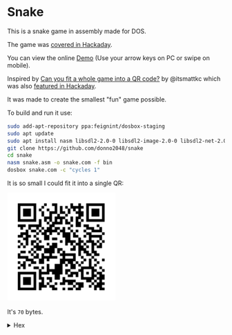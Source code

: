 # Snake

This is a snake game in assembly made for DOS.

The game was [covered in Hackaday](https://hackaday.com/2023/08/03/its-snake-in-a-qr-code-but-smaller/).

You can view the online [Demo](https://donno2048.github.io/snake/) (Use your arrow keys on PC or swipe on mobile).

Inspired by [Can you fit a whole game into a QR code?](https://youtu.be/ExwqNreocpg) by @itsmattkc which was also [featured in Hackaday](https://hackaday.com/2020/08/17/fitting-snake-into-a-qr-code/).

It was made to create the smallest "fun" game possible.

To build and run it use:

```sh
sudo add-apt-repository ppa:feignint/dosbox-staging
sudo apt update
sudo apt install nasm libsdl2-2.0-0 libsdl2-image-2.0-0 libsdl2-net-2.0-0 libopusfile0 dosbox-staging -y
git clone https://github.com/donno2048/snake
cd snake
nasm snake.asm -o snake.com -f bin
dosbox snake.com -c "cycles 1"
```

It is so small I could fit it into a single QR:

<img src="./snake.png" width="250"/>

It's `70` bytes.

<details>
  <summary>Hex</summary>
  <br/>
    
```
fdb99c0fc55407
a02000b80300cd
10bfd00789e6e5
4021c893383775
f7882fe4606bc0
0ad406d5769801
c79701c739cf77
d8f6f238cc77d2
301579ce577ad5
26ad938837ebd9
```
</details>

